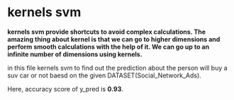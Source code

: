 # kernels svm

**kernels svm provide shortcuts to avoid complex calculations. The amazing thing about kernel is that we can go to higher dimensions and perform smooth calculations with the help of it. We can go up to an infinite number of dimensions using kernels.**

in this file kernels svm to find out the prediction about the person will buy a suv car or not baesd on the given DATASET(Social_Network_Ads).

Here, accuracy score of y_pred is **0.93**.

